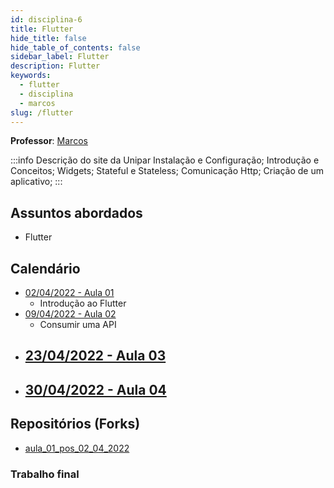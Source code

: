 ```yaml
---
id: disciplina-6
title: Flutter
hide_title: false
hide_table_of_contents: false
sidebar_label: Flutter
description: Flutter
keywords:
  - flutter
  - disciplina
  - marcos
slug: /flutter
---
```


**Professor**: [Marcos](/professores/marcos)

:::info Descrição do site da Unipar
Instalação e Configuração; Introdução e Conceitos; Widgets; Stateful e Stateless; Comunicação Http; Criação de um aplicativo;
:::

## Assuntos abordados

- Flutter

## Calendário

- [02/04/2022 - Aula 01](/blog/20)
  - Introdução ao Flutter
- [09/04/2022 - Aula 02](/blog/21)
  - Consumir uma API
- [23/04/2022 - Aula 03](/blog/#)
  - 
- [30/04/2022 - Aula 04](/blog/#)
  - 

## Repositórios (Forks)
- [aula_01_pos_02_04_2022](https://github.com/pos-unipar/aula_01_pos_02_04_2022)

### Trabalho final
